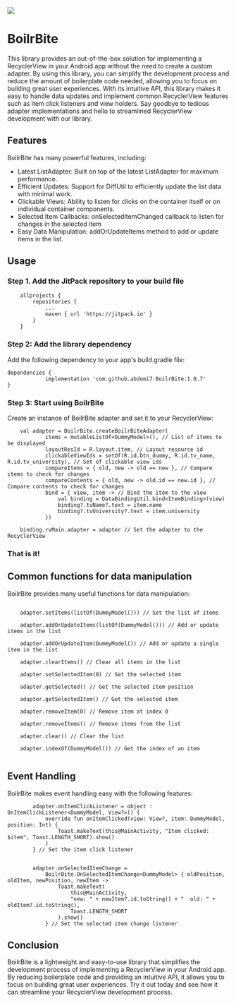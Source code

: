 [![](https://jitpack.io/v/abdomi7/BoilrBite.svg)](https://jitpack.io/#abdomi7/BoilrBite)

# BoilrBite

This library provides an out-of-the-box solution for implementing a RecyclerView in your Android app
without the need to create a custom adapter. By using this library, you can simplify the development
process and reduce the amount of boilerplate code needed, allowing you to focus on building great
user experiences. With its intuitive API, this library makes it easy to handle data updates and
implement common RecyclerView features such as item click listeners and view holders. Say goodbye to
tedious adapter implementations and hello to streamlined RecyclerView development with our library.

## Features

BoilrBite has many powerful features, including:

* Latest ListAdapter: Built on top of the latest ListAdapter for maximum performance.
* Efficient Updates: Support for DiffUtil to efficiently update the list data with minimal work.
* Clickable Views: Ability to listen for clicks on the container itself or on individual container components.
* Selected Item Callbacks: onSelectedItemChanged callback to listen for changes in the selected item
* Easy Data Manipulation: addOrUpdateItems method to add or update items in the list.


## Usage

### Step 1. Add the JitPack repository to your build file

```
	allprojects {
		repositories {
			...
			maven { url 'https://jitpack.io' }
		}
	}
```

### Step 2: Add the library dependency

Add the following dependency to your app's build.gradle file:

```
dependencies {
	        implementation 'com.github.abdomi7:BoilrBite:1.0.7'
}
```

### Step 3: Start using BoilrBite

Create an instance of BoilrBite adapter and set it to your RecyclerView:

```
    val adapter = BoilrBite.createBoilrBiteAdapter(
            items = mutableListOf<DummyModel>(), // List of items to be displayed
            layoutResId = R.layout.item, // Layout resource id
            clickableViewIds = setOf(R.id.btn_dummy, R.id.tv_name, R.id.tv_university), // Set of clickable view ids
            compareItems = { old, new -> old == new }, // Compare items to check for changes
            compareContents = { old, new -> old.id == new.id }, // Compare contents to check for changes
            bind = { view, item -> // Bind the item to the view
                val binding = DataBindingUtil.bind<ItemBinding>(view)
                binding?.tvName?.text = item.name
                binding?.tvUniversity?.text = item.university
            })
            
    binding.rvMain.adapter = adapter // Set the adapter to the RecyclerView

```

### That is it!

## Common functions for data manipulation

BoilrBite provides many useful functions for data manipulation:


```
    
    adapter.setItems(listOf(DummyModel())) // Set the list of items

    adapter.addOrUpdateItems(listOf(DummyModel())) // Add or update items in the list

    adapter.addOrUpdateItem(DummyModel()) // Add or update a single item in the list

    adapter.clearItems() // Clear all items in the list

    adapter.setSelectedItem(0) // Set the selected item

    adapter.getSelected() // Get the selected item position

    adapter.getSelectedItem() // Get the selected item

    adapter.removeItem(0) // Remove item at index 0

    adapter.removeItems() // Remove items from the list

    adapter.clear() // Clear the list

    adapter.indexOf(DummyModel()) // Get the index of an item


```

## Event Handling

BoilrBite makes event handling easy with the following features:

```
        adapter.onItemClickListener = object : OnItemClickListener<DummyModel, View?>() {
            override fun onItemClicked(view: View?, item: DummyModel, position: Int) {
                Toast.makeText(this@MainActivity, "Item clicked: $item", Toast.LENGTH_SHORT).show()
            }
        } // Set the item click listener


        adapter.onSelectedItemChange =
            BoilrBite.OnSelectedItemChange<DummyModel> { oldPosition, oldItem, newPosition, newItem ->
                Toast.makeText(
                    this@MainActivity,
                    "new: " + newItem?.id.toString() + "  old: " + oldItem?.id.toString(),
                    Toast.LENGTH_SHORT
                ).show()
            } // Set the selected item change listener

```

## Conclusion

BoilrBite is a lightweight and easy-to-use library that simplifies the development process of
implementing a RecyclerView in your Android app. By reducing boilerplate code and providing an
intuitive API, it allows you to focus on building great user experiences. Try it out today and see
how it can streamline your RecyclerView development process.


